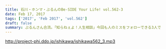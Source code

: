 ```yaml
---
title: 石川・ホンマ・ぶるんのBe-SIDE Your Life! vol.562-3
date: Feb 17, 2017
tags: ['2017', 'Feb 2017', 'vol.562']
draft: false
summary: ぶるんさん合流。「知らねぇよ！人生相談」今回も人のミスをフォローできる3人でお送りしました。SAITO
---
```


http://project-phi.ddo.jp/ishikawa/ishikawa562_3.mp3
